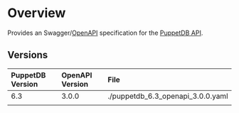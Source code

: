 # Overview

Provides an Swagger/[OpenAPI](https://swagger.io/specification) specification for the
[PuppetDB API](https://puppet.com/docs/puppetdb/latest/api/index.html).

## Versions

| PuppetDB Version | OpenAPI Version  | File |
|:--|:--|:--|
| 6.3 | 3.0.0 | ./puppetdb_6.3_openapi_3.0.0.yaml |
|   |   |   |

